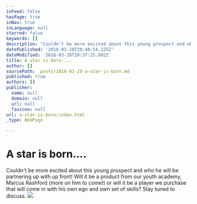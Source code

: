 ```yaml
---
inFeed: false
hasPage: true
inNav: true
inLanguage: null
starred: false
keywords: []
description: "Couldn't be more excited about this young prospect and who he will be partnering up with up front! Will it be a product from our youth academy, Marcus Rashford (more on him to come!) or will it be a player we purchase that will come in with his own ego and own set of skills? Stay tuned to discuss."
datePublished: '2016-03-28T20:40:54.225Z'
dateModified: '2016-03-28T20:37:25.002Z'
title: A star is born....
author: []
sourcePath: _posts/2016-03-28-a-star-is-born.md
published: true
authors: []
publisher:
  name: null
  domain: null
  url: null
  favicon: null
url: a-star-is-born/index.html
_type: WebPage

---
```

# A star is born....

Couldn't be more excited about this young prospect and who he will be partnering up with up front! Will it be a product from our youth academy, Marcus Rashford (more on him to come!) or will it be a player we purchase that will come in with his own ego and own set of skills? Stay tuned to discuss.
![](https://the-grid-user-content.s3-us-west-2.amazonaws.com/88707053-8790-4b5e-ab28-703d23be8de9.jpg)
